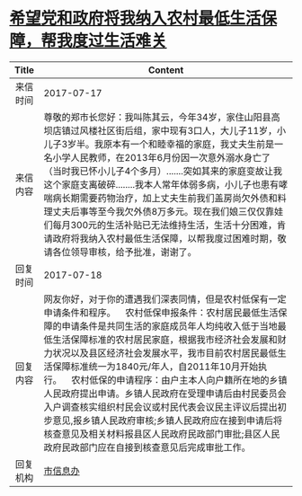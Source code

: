 # <a href="http://www.shangluo.gov.cn/zmhd/ldxxxx.jsp?urltype=leadermail.LeaderMailContentUrl&wbtreeid=1112&leadermailid=4239">希望党和政府将我纳入农村最低生活保障，帮我度过生活难关</a>
| Title |                                                                                                                                                                  Content                                                                                                                                                                  |
|:-----:|-------------------------------------------------------------------------------------------------------------------------------------------------------------------------------------------------------------------------------------------------------------------------------------------------------------------------------------------|
| 来信时间  | 2017-07-17                                                                                                                                                                                                                                                                                                                                |
| 来信内容  | 尊敬的郑市长您好：我叫陈其云，今年34岁，家住山阳县高坝店镇过风楼社区街后组，家中现有3口人，大儿子11岁，小儿子3岁半。我原本有一个和睦幸福的家庭，我丈夫生前是一名小学人民教师，在2013年6月份因一次意外溺水身亡了（当时我已怀小儿子4个多月）.......突如其来的家庭变故让我这个家庭支离破碎........我本人常年体弱多病，小儿子也患有哮喘病长期需要药物治疗，加上丈夫生前我们盖房尚欠外债和料理丈夫后事等至今我欠外债8万多元。现在我们娘三仅仅靠娃们每月300元的生活补贴已无法维持生活，生活十分困难，肯请政府将我纳入农村最低生活保障，以帮我度过困难时期，敬请各位领导审核，给予批准，谢谢了。                              |
| 回复时间  | 2017-07-18                                                                                                                                                                                                                                                                                                                                |
| 回复内容  | 网友你好，对于你的遭遇我们深表同情，但是农村低保有一定申请条件和程序。    农村低保申报条件：农村居民最低生活保障的申请条件是共同生活的家庭成员年人均纯收入低于当地最低生活保障标准的农村居民家庭，根据我市经济社会发展和财力状况以及县区经济社会发展水平，我市目前农村居民最低生活保障标准统一为1840元/年人，自2011年10月开始执行。    农村低保的申请程序：由户主本人向户籍所在地的乡镇人民政府提出申请。乡镇人民政府在受理申请后由村民委员会入户调查核实组织村民会议或村民代表会议民主评议后提出初步意见,报乡镇人民政府审核;乡镇人民政府应在接到申请后将核查意见及相关材料报县区人民政府民政部门审批;县区人民政府民政部门应在自接到核查意见后完成审批工作。 |
| 回复机构  | <a href="../../category/agencies/市信息办.md">市信息办</a>                                                                                                                                                                                                                                                                                        |